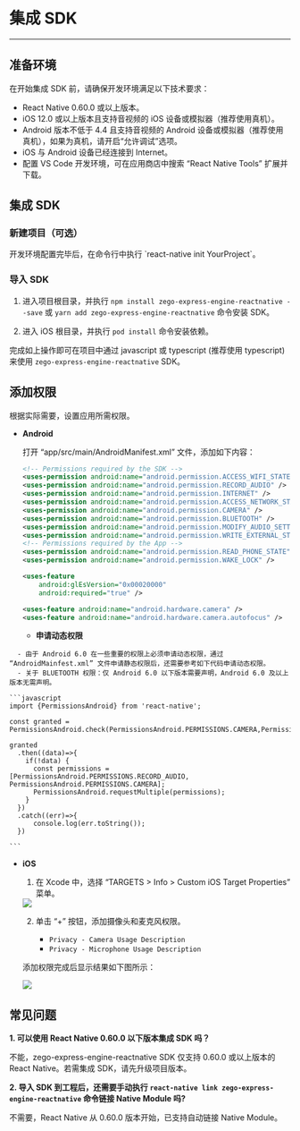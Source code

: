 # 集成 SDK

- - -

## 准备环境

在开始集成 SDK 前，请确保开发环境满足以下技术要求：

* React Native 0.60.0 或以上版本。 
* iOS 12.0 或以上版本且支持音视频的 iOS 设备或模拟器（推荐使用真机）。
* Android 版本不低于 4.4 且支持音视频的 Android 设备或模拟器（推荐使用真机），如果为真机，请开启“允许调试”选项。
* iOS 与 Android 设备已经连接到 Internet。
* 配置 VS Code 开发环境，可在应用商店中搜索 “React Native Tools” 扩展并下载。


## 集成 SDK

### 新建项目（可选）

<Accordion title="此步骤以如何创建新项目为例，如果是集成到已有项目，可忽略此步。" defaultOpen="false">
开发环境配置完毕后，在命令行中执行 `react-native init YourProject`。
</Accordion>


### 导入 SDK

1. 进入项目根目录，并执行 `npm install zego-express-engine-reactnative --save` 或 `yarn add zego-express-engine-reactnative` 命令安装 SDK。

2. 进入 iOS 根目录，并执行 `pod install` 命令安装依赖。

完成如上操作即可在项目中通过 javascript 或 typescript (推荐使用 typescript) 来使用 `zego-express-engine-reactnative` SDK。 

## 添加权限

根据实际需要，设置应用所需权限。

* **Android**

    打开 “app/src/main/AndroidManifest.xml” 文件，添加如下内容：

    ```xml
    <!-- Permissions required by the SDK -->
    <uses-permission android:name="android.permission.ACCESS_WIFI_STATE" />
    <uses-permission android:name="android.permission.RECORD_AUDIO" />
    <uses-permission android:name="android.permission.INTERNET" />
    <uses-permission android:name="android.permission.ACCESS_NETWORK_STATE" />
    <uses-permission android:name="android.permission.CAMERA" />
    <uses-permission android:name="android.permission.BLUETOOTH" />
    <uses-permission android:name="android.permission.MODIFY_AUDIO_SETTINGS" />
    <uses-permission android:name="android.permission.WRITE_EXTERNAL_STORAGE" />
    <!-- Permissions required by the App -->
    <uses-permission android:name="android.permission.READ_PHONE_STATE" />
    <uses-permission android:name="android.permission.WAKE_LOCK" />

    <uses-feature
        android:glEsVersion="0x00020000"
        android:required="true" />

    <uses-feature android:name="android.hardware.camera" />
    <uses-feature android:name="android.hardware.camera.autofocus" />
    ```

    - **申请动态权限**

<Warning title="注意">

  
      - 由于 Android 6.0 在一些重要的权限上必须申请动态权限，通过 “AndroidMainfest.xml” 文件申请静态权限后，还需要参考如下代码申请动态权限。
      - 关于 BLUETOOTH 权限：仅 Android 6.0 以下版本需要声明，Android 6.0 及以上版本无需声明。
      
</Warning>



    ```javascript
    import {PermissionsAndroid} from 'react-native';

    const granted = PermissionsAndroid.check(PermissionsAndroid.PERMISSIONS.CAMERA,PermissionsAndroid.RECORD_AUDIO);

    granted
      .then((data)=>{
        if(!data) {
          const permissions = [PermissionsAndroid.PERMISSIONS.RECORD_AUDIO, PermissionsAndroid.PERMISSIONS.CAMERA];
          PermissionsAndroid.requestMultiple(permissions);
        }
      })
      .catch((err)=>{    
          console.log(err.toString());
      })
      
    ```
    

* **iOS**

    1. 在 Xcode 中，选择 “TARGETS > Info > Custom iOS Target Properties” 菜单。

    <Frame width="512" height="auto" caption=""><img src="https://doc-media.zego.im/sdk-doc/Pics/iOS/ZegoExpressEngine/Common/privacy-description.png" /></Frame>

    2. 单击 “+” 按钮，添加摄像头和麦克风权限。
    
        - `Privacy - Camera Usage Description`
        - `Privacy - Microphone Usage Description`

    添加权限完成后显示结果如下图所示：

    <Frame width="512" height="auto" caption=""><img src="https://doc-media.zego.im/sdk-doc/Pics/iOS/ZegoExpressEngine/Common/privacy-description-done.png" /></Frame>


## 常见问题

**1. 可以使用 React Native 0.60.0 以下版本集成 SDK 吗？**

不能，zego-express-engine-reactnative SDK 仅支持 0.60.0 或以上版本的 React Native。若需集成 SDK，请先升级项目版本。


**2. 导入 SDK 到工程后，还需要手动执行 `react-native link zego-express-engine-reactnative` 命令链接 Native Module 吗?** 

不需要，React Native 从 0.60.0 版本开始，已支持自动链接 Native Module。
